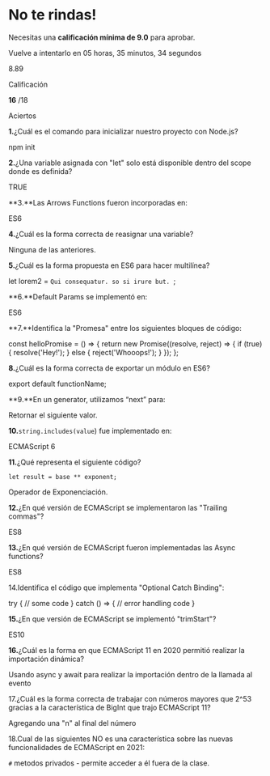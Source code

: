 # No te rindas!

Necesitas una **calificación mínima de 9.0** para aprobar.

Vuelve a intentarlo en 05 horas, 35 minutos, 34 segundos

8.89

Calificación

 **16** /18

Aciertos

**1.**¿Cuál es el comando para inicializar nuestro proyecto con Node.js?

npm init

**2.**¿Una variable asignada con "let" solo está disponible dentro del scope donde es definida?

TRUE

**3.**Las Arrows Functions fueron incorporadas en:

ES6

**4.**¿Cuál es la forma correcta de reasignar una variable?

Ninguna de las anteriores.

**5.**¿Cuál es la forma propuesta en ES6 para hacer multilínea?

let lorem2 = `Qui consequatur. so si irure but. `;

**6.**Default Params se implementó en:

ES6

**7.**Identifica la "Promesa" entre los siguientes bloques de código:

const helloPromise = () => {
  return new Promise((resolve, reject) => {
    if (true) {
      resolve('Hey!');
    } else {
      reject('Whooops!');
    }
  });
};

**8.**¿Cuál es la forma correcta de exportar un módulo en ES6?

export default functionName;

**9.**En un generator, utilizamos “next” para:

Retornar el siguiente valor.

**10.**`string.includes(value`) fue implementado en:

ECMAScript 6

**11.**¿Qué representa el siguiente código?

`let result = base ** exponent;`

Operador de Exponenciación.

**12.**¿En qué versión de ECMAScript se implementaron las "Trailing commas"?

ES8

**13.**¿En qué versión de ECMAScript fueron implementadas las Async functions?

ES8

14.Identifica el código que implementa "Optional Catch Binding":

try {
  // some code
}
catch () => {
  // error handling code
}

**15.**¿En que versión de ECMAScript se implementó "trimStart"?

ES10

**16.**¿Cuál es la forma en que ECMAScript 11 en 2020 permitió realizar la importación dinámica?

Usando async y await para realizar la importación dentro de la llamada al evento

17.¿Cuál
 es la forma correcta de trabajar con números mayores que 2^53 gracias a
 la característica de BigInt que trajo ECMAScript 11?

Agregando una "n" al final del número

18.Cual de las siguientes NO es una característica sobre las nuevas funcionalidades de ECMAScript en 2021:

`#` metodos privados - permite acceder a él fuera de la clase.
